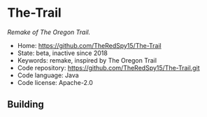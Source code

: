 # The-Trail

_Remake of The Oregon Trail._

- Home: https://github.com/TheRedSpy15/The-Trail
- State: beta, inactive since 2018
- Keywords: remake, inspired by The Oregon Trail
- Code repository: https://github.com/TheRedSpy15/The-Trail.git
- Code language: Java
- Code license: Apache-2.0

## Building
